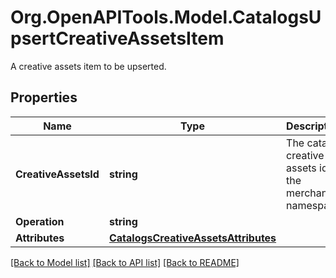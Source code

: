 # Org.OpenAPITools.Model.CatalogsUpsertCreativeAssetsItem
A creative assets item to be upserted.

## Properties

Name | Type | Description | Notes
------------ | ------------- | ------------- | -------------
**CreativeAssetsId** | **string** | The catalog creative assets id in the merchant namespace | 
**Operation** | **string** |  | 
**Attributes** | [**CatalogsCreativeAssetsAttributes**](CatalogsCreativeAssetsAttributes.md) |  | 

[[Back to Model list]](../README.md#documentation-for-models) [[Back to API list]](../README.md#documentation-for-api-endpoints) [[Back to README]](../README.md)

